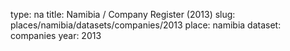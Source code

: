 type: na
title: Namibia / Company Register (2013)
slug: places/namibia/datasets/companies/2013
place: namibia
dataset: companies
year: 2013
